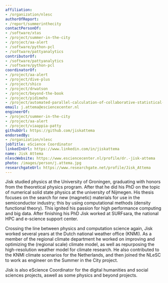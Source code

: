 ```yaml
---
affiliation:
- /organization/nlesc
authorOfReport:
- /report/summerinthecity
contactPersonOf:
- /software/xtas
- /project/summer-in-the-city
- /project/aa-alert
- /software/python-pcl
- /software/pattyanalytics
contributorOf:
- /software/pattyanalytics
- /software/python-pcl
coordinatorOf:
- /project/aa-alert
- /project/dive-plus
- /project/shico
- /project/drwatson
- /project/beyond-the-book
- /project/pidimehs
- /project/automated-parallel-calculation-of-collaborative-statistical-models
email: j.attema@esciencecenter.nl
engineerOf:
- /project/summer-in-the-city
- /project/aa-alert
- /project/viaappia-patty
githubUrl: https://github.com/jiskattema
endorsedBy:
- /organization/nlesc
jobTitle: eScience Coordinator
linkedInUrl: https://www.linkedin.com/in/jiskattema
name: Jisk Attema
nlescWebsite: https://www.esciencecenter.nl/profile/dr.-jisk-attema
photo: /images/person/j.attema.jpg
researchgateUrl: https://www.researchgate.net/profile/Jisk_Attema
---
```

Jisk studied physics at the University of Groningen, graduating with honors from the theoretical physics program. After that he did his PhD on the topic of numerical solid state physics at the university of Nijmegen. His thesis focuses on the search for new (magnetic) materials for use in the semiconductor industry; this by using computational methods (density functional theory). This ignited his passion for high performance computing and big data. After finishing his PhD Jisk worked at SURFsara, the national HPC and e-science support center.

Crossing the line between physics and computation science again, Jisk worked several years at the Dutch national weather office (KNMI). As a member of the regional climate department he worked on improving and optimizing the (regional scale) climate model, as well as repurposing the high-resolution weather model for climate research. He also contributed to the KNMI climate scenarios for the Netherlands, and then joined the NLeSC to work as engineer on the Summer in the City project.

Jisk is also eScience Coordinator for the digital humanities and social sciences projects, aswell as some physics and beyond projects.
